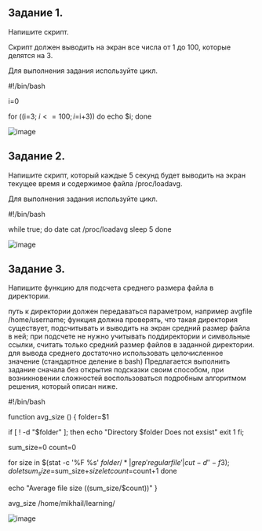 ## Задание 1.
Напишите скрипт.

Скрипт должен выводить на экран все числа от 1 до 100, которые делятся на 3.

Для выполнения задания используйте цикл.

#!/bin/bash

i=0

for ((i=3; $i<=100; i=$i+3))
do
echo $i;
done

![image](https://user-images.githubusercontent.com/121052923/212736346-32d5c4a0-f938-4303-8124-77c2a1e2b9fb.png)



## Задание 2.
Напишите скрипт, который каждые 5 секунд будет выводить на экран текущее время и содержимое файла /proc/loadavg.

Для выполнения задания используйте цикл.

#!/bin/bash

while true; do
date 
cat /proc/loadavg
sleep 5
done

![image](https://user-images.githubusercontent.com/121052923/212732373-ddc1b1c5-86f7-4321-9b54-55b5fabff6bc.png)


## Задание 3.
Напишите функцию для подсчета среднего размера файла в директории.

путь к директории должен передаваться параметром, например avgfile /home/username;
функция должна проверять, что такая директория существует, подсчитывать и выводить на экран средний размер файла в ней;
при подсчете не нужно учитывать поддиректории и символьные ссылки, считать только средний размер файлов в заданной директории.
для вывода среднего достаточно использовать целочисленное значение (стандартное деление в bash)
Предлагается выполнить задание сначала без открытия подсказки своим способом, при возникновении сложностей воспользоваться подробным алгоритмом решения, который описан ниже.


#!/bin/bash

function avg_size () {
folder=$1

if [ ! -d "$folder" ]; then
echo "Directory $folder Does not exsist"
exit 1
fi;

sum_size=0
count=0

for size in $(stat -c '%F %s' $folder/* | grep 'regular file'| cut -d ' ' -f 3 ); do
    let sum_size=$sum_size+$size
    let count=$count+1
  done


  echo "Average file size $(($sum_size/$count))"
}

avg_size /home/mikhail/learning/

![image](https://user-images.githubusercontent.com/121052923/212882047-4dc083c9-a827-45bc-b8db-1072e721b52b.png)

